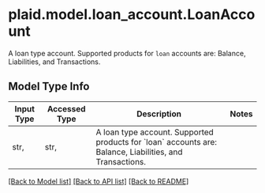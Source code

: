# plaid.model.loan_account.LoanAccount

A loan type account. Supported products for `loan` accounts are: Balance, Liabilities, and Transactions.

## Model Type Info
Input Type | Accessed Type | Description | Notes
------------ | ------------- | ------------- | -------------
str,  | str,  | A loan type account. Supported products for &#x60;loan&#x60; accounts are: Balance, Liabilities, and Transactions. | 

[[Back to Model list]](../../README.md#documentation-for-models) [[Back to API list]](../../README.md#documentation-for-api-endpoints) [[Back to README]](../../README.md)

